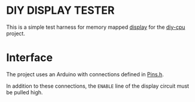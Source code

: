 #  DIY DISPLAY TESTER

This is a simple test harness for memory mapped [display](https://github.com/skagra/diy-display) for the [diy-cpu](https://github.com/skagra/diy-cpu) project.

# Interface

The project uses an Arduino with connections defined in [Pins.h](Pins.h).

In addition to these connections, the `ENABLE` line of the display circuit must be pulled high.